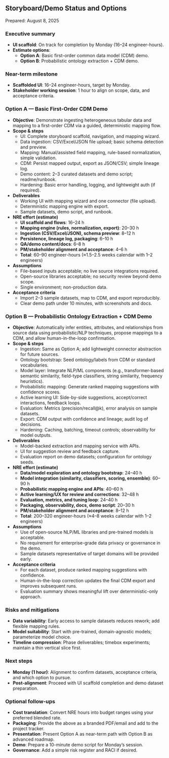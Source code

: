 ## Storyboard/Demo Status and Options

Prepared: August 8, 2025

### Executive summary
- **UI scaffold**: On track for completion by Monday (16–24 engineer-hours).
- **Estimate options**:
  - **Option A**: Basic first-order common data model (CDM) demo.
  - **Option B**: Probabilistic ontology extraction + CDM demo.

### Near-term milestone
- **Scaffolded UI**: 16–24 engineer-hours, target by Monday.
- **Stakeholder working session**: 1 hour to align on scope, data, and acceptance criteria.

### Option A — Basic First-Order CDM Demo
- **Objective**: Demonstrate ingesting heterogeneous tabular data and mapping to a first-order CDM via a guided, deterministic mapping flow.
- **Scope & steps**
  - UI: Complete storyboard scaffold, navigation, and mapping wizard.
  - Data ingestion: CSV/Excel/JSON file upload; basic schema detection and preview.
  - Mapping: Manual/assisted field mapping, rule-based normalization, simple validation.
  - CDM: Persist mapped output, export as JSON/CSV; simple lineage log.
  - Demo content: 2–3 curated datasets and demo script; readme/runbook.
  - Hardening: Basic error handling, logging, and lightweight auth (if required).
- **Deliverables**
  - Working UI with mapping wizard and one connector (file upload).
  - Deterministic mapping engine with export.
  - Sample datasets, demo script, and runbook.
- **NRE effort (estimate)**
  - **UI scaffold and flows**: 16–24 h
  - **Mapping engine (rules, normalization, export)**: 20–30 h
  - **Ingestion (CSV/Excel/JSON), schema preview**: 8–12 h
  - **Persistence, lineage log, packaging**: 6–10 h
  - **QA/demo content/docs**: 6–8 h
  - **PM/stakeholder alignment and acceptance**: 4–6 h
  - **Total**: 60–90 engineer-hours (≈1.5–2.5 weeks calendar with 1–2 engineers)
- **Assumptions**
  - File-based inputs acceptable; no live source integrations required.
  - Open-source libraries acceptable; no security review beyond demo scope.
  - Single environment; non-production data.
- **Acceptance criteria**
  - Import 2–3 sample datasets, map to CDM, and export reproducibly.
  - Clear demo path under 10 minutes, with screenshots and docs.

### Option B — Probabilistic Ontology Extraction + CDM Demo
- **Objective**: Automatically infer entities, attributes, and relationships from source data using probabilistic/NLP techniques, propose mappings to a CDM, and allow human-in-the-loop confirmation.
- **Scope & steps**
  - Ingestion: Same as Option A; add lightweight connector abstraction for future sources.
  - Ontology bootstrap: Seed ontology/labels from CDM or standard vocabularies.
  - Model layer: Integrate NLP/ML components (e.g., transformer-based semantic similarity, field-type classifiers, string similarity, frequency heuristics).
  - Probabilistic mapping: Generate ranked mapping suggestions with confidence scores.
  - Active learning UI: Side-by-side suggestions, accept/correct interactions, feedback loops.
  - Evaluation: Metrics (precision/recall@k), error analysis on sample datasets.
  - Export: CDM output with confidence and lineage; audit log of decisions.
  - Hardening: Caching, batching, timeout controls; observability for model outputs.
- **Deliverables**
  - Model-backed extraction and mapping service with APIs.
  - UI for suggestion review and feedback capture.
  - Evaluation report on demo datasets; configuration for ontology seeds.
- **NRE effort (estimate)**
  - **Data/model exploration and ontology bootstrap**: 24–40 h
  - **Model integration (similarity, classifiers, scoring, ensemble)**: 60–90 h
  - **Probabilistic mapping engine and APIs**: 40–60 h
  - **Active learning/UX for review and corrections**: 32–48 h
  - **Evaluation, metrics, and tuning loop**: 24–40 h
  - **Packaging, observability, docs, demo script**: 20–30 h
  - **PM/stakeholder alignment and acceptance**: 8–12 h
  - **Total**: 200–320 engineer-hours (≈4–8 weeks calendar with 1–2 engineers)
- **Assumptions**
  - Use of open-source NLP/ML libraries and pre-trained models is acceptable.
  - No requirement for enterprise-grade data privacy or governance in the demo.
  - Sample datasets representative of target domains will be provided early.
- **Acceptance criteria**
  - For each dataset, produce ranked mapping suggestions with confidence.
  - Human-in-the-loop correction updates the final CDM export and improves subsequent runs.
  - Evaluation summary shows meaningful lift over deterministic-only approach.

### Risks and mitigations
- **Data variability**: Early access to sample datasets reduces rework; add flexible mapping rules.
- **Model suitability**: Start with pre-trained, domain-agnostic models; parameterize model choice.
- **Timeline compression**: Phase deliverables; timebox experiments; maintain a thin vertical slice first.

### Next steps
- **Monday (1 hour)**: Alignment to confirm datasets, acceptance criteria, and which option to pursue.
- **Post-alignment**: Proceed with UI scaffold completion and demo dataset preparation.

### Optional follow-ups
- **Cost translation**: Convert NRE hours into budget ranges using your preferred blended rate.
- **Packaging**: Provide the above as a branded PDF/email and add to the project tracker.
- **Presentation**: Present Option A as near-term path with Option B as advanced roadmap.
- **Demo**: Prepare a 10-minute demo script for Monday’s session.
- **Governance**: Add a simple risk register and RACI if desired.






